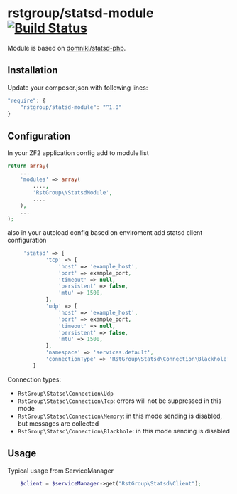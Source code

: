 # rstgroup/statsd-module [![Build Status](https://travis-ci.org/rstgroup/statsd-module.svg?branch=master)](https://travis-ci.org/rstgroup/statsd-module)

Module is based on [domnikl/statsd-php](https://github.com/domnikl/statsd-php).


## Installation

Update your composer.json with following lines:

```javascript
"require": {
    "rstgroup/statsd-module": "^1.0"
}
```


## Configuration

In your ZF2 application config add to module list

```php
return array(
    ...
    'modules' => array(
        ....,
        'RstGroup\\StatsdModule',
        ....
    ),
    ...
);
```

also in your autoload config based on enviroment add statsd client configuration

```php
     'statsd' => [
            'tcp' => [
                'host' => 'example_host',
                'port' => example_port,
                'timeout' => null,
                'persistent' => false,
                'mtu' => 1500,
            ],
            'udp' => [
                'host' => 'example_host',
                'port' => example_port,
                'timeout' => null,
                'persistent' => false,
                'mtu' => 1500,
            ],
            'namespace' => 'services.default',
            'connectionType' => 'RstGroup\Statsd\Connection\Blackhole'
        ]
```

Connection types:

* `RstGroup\Statsd\Connection\Udp`
* `RstGroup\Statsd\Connection\Tcp`: errors will not be suppressed in this mode
* `RstGroup\Statsd\Connection\Memory`: in this mode sending is disabled, but messages are collected
* `RstGroup\Statsd\Connection\Blackhole`: in this mode sending is disabled




## Usage

Typical usage from ServiceManager

```php
    $client = $serviceManager->get("RstGroup\Statsd\Client");
```
